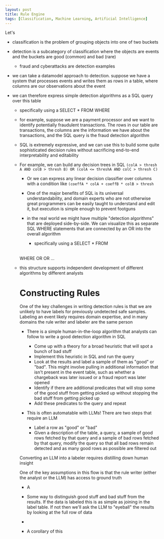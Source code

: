 ```yaml
---
layout: post
title: Rule Engine
tags: [Classification, Machine Learning, Artificial Intelligence]
---
```

<script> 
  (function(i,s,o,g,r,a,m){i['GoogleAnalyticsObject']=r;i[r]=i[r]||function(){
  (i[r].q=i[r].q||[]).push(arguments)},i[r].l=1*new Date();a=s.createElement(o),
  m=s.getElementsByTagName(o)[0];a.async=1;a.src=g;m.parentNode.insertBefore(a,m)
  })(window,document,'script','https://www.google-analytics.com/analytics.js','ga');

  ga('create', 'UA-82391879-1', 'auto');
  ga('send', 'pageview');

</script>

Let's 



- classification is the problem of grouping objects into one of two buckets
- detection is a subcategory of classification where the objects are events and the buckets are good (common) and bad (rare)
  - fraud and cyberattacks are detection examples
- we can take a datamodel approach to detection. suppose we have a system that processes events and writes them as rows in a table, where columns are our observations about the event
- we can therefore express simple detection algorithms as a SQL query over this table
  - specifically using a SELECT * FROM <TABLE> WHERE <SQL logic that characterizes the algorithm>

- for example, suppose we are a payment processor and we want to identify potentially fraudulent transactions. The rows in our table are transactions, the columns are the information we have about the transactions, and the SQL query is the fraud detection algorithm

- SQL is extremely expressive, and we can use this to build some quite sophisticated decision rules without sacrificing end-to-end interpretability and editability

- For example, we can build any decision trees in SQL
  `(colA > thresh A AND colB > thresh B) OR (colA <= threshA AND colC > thresh C)`

<diagram of decision tree>

- Or we can express any linear decision classifier over columns with a condition like
  `(coeffA * colA + coeffB * colB > thresh`

- One of the major benefits of SQL is its universal understandability, and domain experts who are not otherwise great programmers can be easily taught to understand and edit it, but execution is simple enough to prevent footguns

- in the real world we might have multiple "detection algorithms" that are deployed side-by-side. We can visualize this as separate SQL WHERE statements that are connected by an OR into the overall algorithm
  - specifically using a SELECT * FROM <TABLE> WHERE <logic for first algorithm> OR <logic for second algorithm> OR ...
- this structure supports independent development of different algorithms by different analysts


# Constructing Rules

One of the key challenges in writing detection rules is that we are unlikely to have labels for previously undetected safe samples. Labeling an event likely requires domain expertise, and in many domains the rule writer and labeler are the same person

- There is a simple human-in-the-loop algorithm that analysts can follow to write a good detection algorithm in SQL
  - Come up with a theory for a broad heuristic that will spot a bunch of bad stuff
  - Implement this heuristic in SQL and run the query
  - Look at the results and label a sample of them as "good" or "bad". This might involve pulling in additional information that isn't present in the event table, such as whether a chargeback was later issued or a fraud report was later opened
  - Identify if there are additional predicates that will stop some of the good stuff from getting picked up without stopping the bad stuff from getting picked up
  - Add these predicates to the query and repeat

- This is often automatable with LLMs! There are two steps that require an LLM
  - Label a row as "good" or "bad"
  - Given a description of the table, a query, a sample of good rows fetched by that query and a sample of bad rows fetched by that query, modify the query so that all bad rows remain detected and as many good rows as possible are filtered out

Converting an LLM into a labeler requires distilling down human insight 
<example prompt and results>

One of the key assumptions in this flow is that the rule writer (either the analyst or the LLM) has access to ground truth

  - A 
  - Some way to distinguish good stuff and bad stuff from the results. If the data is labeled this is as simple as joining in the label table. If not then we'll ask the LLM to "eyeball" the results by looking at the full row of data
  -



- A corollary of this



<!-- http://maltzj.com/posts/rules-engines -->